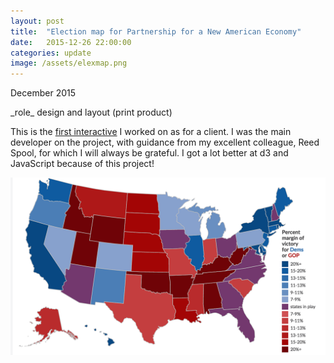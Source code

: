 ```yaml
---
layout: post
title:  "Election map for Partnership for a New American Economy"
date:   2015-12-26 22:00:00
categories: update
image: /assets/elexmap.png
---
```


<p class="date" markdown="1">
December 2015
</p>

<p class="involvement" markdown="1">
_role_ design and layout (print product)
</p>

This is the [first interactive](http://www.renewoureconomy.org/voterinteractive/) I worked on as for a client. I was the main developer on the project, with guidance from my excellent colleague, Reed Spool, for which I will always be grateful. I got a lot better at d3 and JavaScript because of this project!


[![Screenshot of map](/assets/elexmap.png)](http://www.renewoureconomy.org/voterinteractive/)


